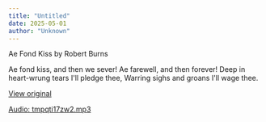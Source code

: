 ```yaml
---
title: "Untitled"
date: 2025-05-01
author: "Unknown"
---
```


Ae Fond Kiss by Robert Burns

Ae fond kiss, and then we sever!
Ae farewell, and then forever!
Deep in heart-wrung tears I'll pledge thee,
Warring sighs and groans I'll wage thee.

[View original](https://t.me/c/2696929880/121)


[Audio: tmpqti17zw2.mp3](files/tmpqti17zw2.mp3)